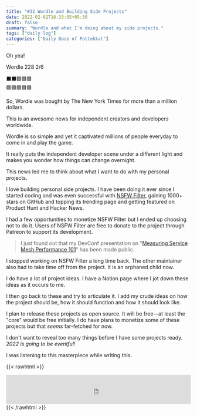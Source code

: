 ```yaml
---
title: "#32 Wordle and Building Side Projects"
date: 2022-02-02T16:33:05+05:30
draft: false
summary: "Wordle and what I'm doing about my side projects."
tags: ["daily log"]
categories: ["Daily Dose of Pottekkat"]
---
```


Oh yea!

Wordle 228 2/6

⬛⬛🟩🟩🟩\
🟩🟩🟩🟩🟩

So, Wordle was bought by The New York Times for more than a million dollars.

This is an awesome news for independent creators and developers worldwide.

Wordle is so simple and yet it captivated millions of people everyday to come in and play the game.

It really puts the independent developer scene under a different light and makes you wonder how things can change overnight.

This news led me to think about what I want to do with my personal projects.

I love building personal side projects. I have been doing it ever since I started coding and was even successful with [NSFW Filter](https://nsfw-filter.com/), gaining 1000+ stars on GitHub and topping its trending page and getting featured on Product Hunt and Hacker News.

I had a few opportunities to monetize NSFW Filter but I ended up choosing not to do it. Users of NSFW Filter are free to donate to the project through Patreon to support its development.

> I just found out that my DevConf presentation on "[Measuring Service Mesh Performance 101](https://youtu.be/hzYy52A1VTw)" has been made public.

I stopped working on NSFW Filter a long time back. The other maintainer also had to take time off from the project. It is an orphaned child now.

I do have a lot of project ideas. I have a Notion page where I jot down these ideas as it occurs to me.

I then go back to these and try to articulate it. I add my crude ideas on how the project should be, how it should function and how it should look like.

I plan to release these projects as open source. It will be free—at least the "core" would be free initially. I do have plans to monetize some of these projects but that _seems_ far-fetched for now.

I don't want to reveal too many things before I have some projects ready. _2022 is going to be eventful!_

I was listening to this masterpiece while writing this.

{{< rawhtml >}}

<iframe src="https://open.spotify.com/embed/track/5HNCy40Ni5BZJFw1TKzRsC?utm_source=generator&theme=0" width="100%" height="80" frameBorder="0" allowfullscreen="" allow="autoplay; clipboard-write; encrypted-media; fullscreen; picture-in-picture"></iframe>
{{< /rawhtml >}}
